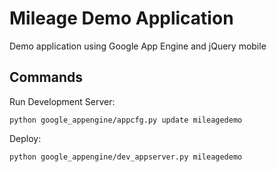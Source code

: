Mileage Demo Application
=============

Demo application using Google App Engine and jQuery mobile


Commands
-------

Run Development Server:

    python google_appengine/appcfg.py update mileagedemo

Deploy:

    python google_appengine/dev_appserver.py mileagedemo

